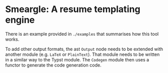 # Smeargle: A resume templating engine

There is an example provided in `./examples` that summarises how this tool works.

To add other output formats, the ast `Output` node needs to be extended with another module (e.g. `LaTeX` or `PlainText`). That module needs to be written in a similar way to the Typst module. The `Codegen` module then uses a functor to generate the code generation code.
